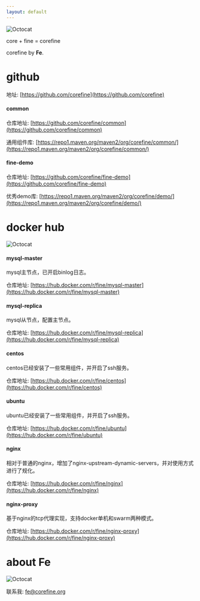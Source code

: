 ```yaml
---
layout: default
---
```


![Octocat](/images/fine.png)

core + fine = corefine

corefine by **Fe**.

# github

地址: [https://github.com/corefine](https://github.com/corefine)

#### common

仓库地址: [https://github.com/corefine/common](https://github.com/corefine/common)

通用组件库: [https://repo1.maven.org/maven2/org/corefine/common/](https://repo1.maven.org/maven2/org/corefine/common/)

#### fine-demo

仓库地址: [https://github.com/corefine/fine-demo](https://github.com/corefine/fine-demo)

优秀demo库: [https://repo1.maven.org/maven2/org/corefine/demo/](https://repo1.maven.org/maven2/org/corefine/demo/)

# docker hub

![Octocat](/images/docker.png)

#### mysql-master

mysql主节点，已开启binlog日志。

仓库地址: [https://hub.docker.com/r/fine/mysql-master](https://hub.docker.com/r/fine/mysql-master)

#### mysql-replica

mysql从节点，配置主节点。

仓库地址: [https://hub.docker.com/r/fine/mysql-replica](https://hub.docker.com/r/fine/mysql-replica)

#### centos

centos已经安装了一些常用组件，并开启了ssh服务。

仓库地址: [https://hub.docker.com/r/fine/centos](https://hub.docker.com/r/fine/centos)

#### ubuntu

ubuntu已经安装了一些常用组件，并开启了ssh服务。

仓库地址: [https://hub.docker.com/r/fine/ubuntu](https://hub.docker.com/r/fine/ubuntu)

#### nginx

相对于普通的nginx，增加了nginx-upstream-dynamic-servers，并对使用方式进行了规化。

仓库地址: [https://hub.docker.com/r/fine/nginx](https://hub.docker.com/r/fine/nginx)

#### nginx-proxy

基于nginx的tcp代理实现，支持docker单机和swarm两种模式。

仓库地址: [https://hub.docker.com/r/fine/nginx-proxy](https://hub.docker.com/r/fine/nginx-proxy)

# about Fe

![Octocat](/images/fe.png)

联系我: [fe@corefine.org](mailto:fe@corefine.org)

